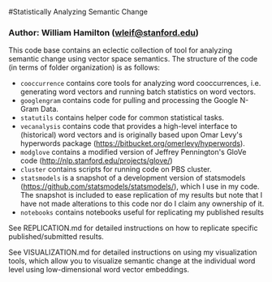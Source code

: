 #Statistically Analyzing Semantic Change

### Author: William Hamilton (wleif@stanford.edu)

This code base contains an eclectic collection of tool for analyzing semantic change using vector space semantics.
The structure of the code (in terms of folder organization) is as follows:

* `cooccurrence` contains core tools for analyzing word cooccurrences, i.e. generating word vectors and running batch statistics on word vectors.
* `googlengram` contains code for pulling and processing the Google N-Gram Data.
* `statutils` contains helper code for common statistical tasks.
* `vecanalysis` contains code that provides a high-level interface to (historical) word vectors and is originally based upon Omar Levy's hyperwords package (https://bitbucket.org/omerlevy/hyperwords).
* `modglove` contains a modified version of Jeffrey Pennington's GloVe code (http://nlp.stanford.edu/projects/glove/)
* `cluster` contains scripts for running code on PBS cluster.
* `statsmodels` is a snapshot of a development version of statsmodels (https://github.com/statsmodels/statsmodels/), which I use in my code. The snapshot is included to ease replication of my results but note that I have not made alterations to this code nor do I claim any ownership of it.
* `notebooks` contains notebooks useful for replicating my published results

See REPLICATION.md for detailed instructions on how to replicate specific published/submitted results.

See VISUALIZATION.md for detailed instructions on using my visualization tools, which allow you to visualize semantic change at the individual word level using low-dimensional word vector embeddings.
